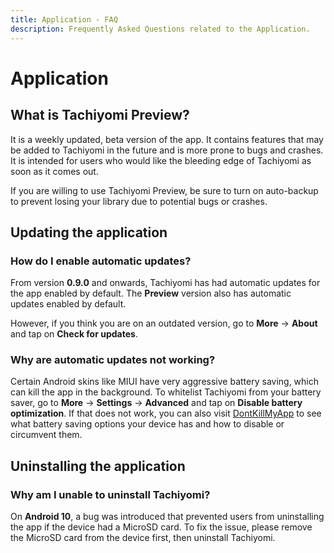 ```yaml
---
title: Application - FAQ
description: Frequently Asked Questions related to the Application.
---
```


# Application

## What is Tachiyomi Preview?

It is a weekly updated, beta version of the app.
It contains features that may be added to Tachiyomi in the future and is more prone to bugs and crashes.
It is intended for users who would like the bleeding edge of Tachiyomi as soon as it comes out.

If you are willing to use Tachiyomi Preview, be sure to turn on auto-backup to prevent losing your library due to potential bugs or crashes.

## Updating the application

### How do I enable automatic updates?

From version **0.9.0** and onwards, Tachiyomi has had automatic updates for the app enabled by default.
The **Preview** version also has automatic updates enabled by default.

However, if you think you are on an outdated version, go to **More** → **About** and tap on **Check for updates**.

### Why are automatic updates not working?

Certain Android skins like MIUI have very aggressive battery saving, which can kill the app in the background.
To whitelist Tachiyomi from your battery saver, go to **More** → **Settings** → **Advanced** and tap on **Disable battery optimization**.
If that does not work, you can also visit [DontKillMyApp](https://dontkillmyapp.com/) to see what battery saving options your device has and how to disable or circumvent them.

## Uninstalling the application

### Why am I unable to uninstall Tachiyomi?

On **Android 10**, a bug was introduced that prevented users from uninstalling the app if the device had a MicroSD card.
To fix the issue, please remove the MicroSD card from the device first, then uninstall Tachiyomi.
